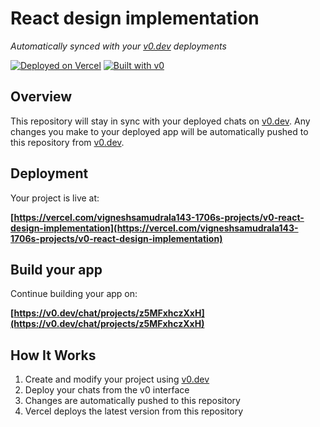 # React design implementation

*Automatically synced with your [v0.dev](https://v0.dev) deployments*

[![Deployed on Vercel](https://img.shields.io/badge/Deployed%20on-Vercel-black?style=for-the-badge&logo=vercel)](https://vercel.com/vigneshsamudrala143-1706s-projects/v0-react-design-implementation)
[![Built with v0](https://img.shields.io/badge/Built%20with-v0.dev-black?style=for-the-badge)](https://v0.dev/chat/projects/z5MFxhczXxH)

## Overview

This repository will stay in sync with your deployed chats on [v0.dev](https://v0.dev).
Any changes you make to your deployed app will be automatically pushed to this repository from [v0.dev](https://v0.dev).

## Deployment

Your project is live at:

**[https://vercel.com/vigneshsamudrala143-1706s-projects/v0-react-design-implementation](https://vercel.com/vigneshsamudrala143-1706s-projects/v0-react-design-implementation)**

## Build your app

Continue building your app on:

**[https://v0.dev/chat/projects/z5MFxhczXxH](https://v0.dev/chat/projects/z5MFxhczXxH)**

## How It Works

1. Create and modify your project using [v0.dev](https://v0.dev)
2. Deploy your chats from the v0 interface
3. Changes are automatically pushed to this repository
4. Vercel deploys the latest version from this repository
